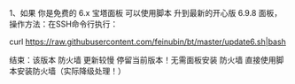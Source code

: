 1、如果 你是免费的 6.x 宝塔面板 可以使用脚本 升到最新的开心版 6.9.8 面板，操作方法：在SSH命令行执行：

curl https://raw.githubusercontent.com/feinubin/bt/master/update6.sh|bash

结束：该版本 防火墙 更新较慢 停留当前版本！无需面板安装 防火墙 直接使用脚本安装防火墙（实际降级处理！）
